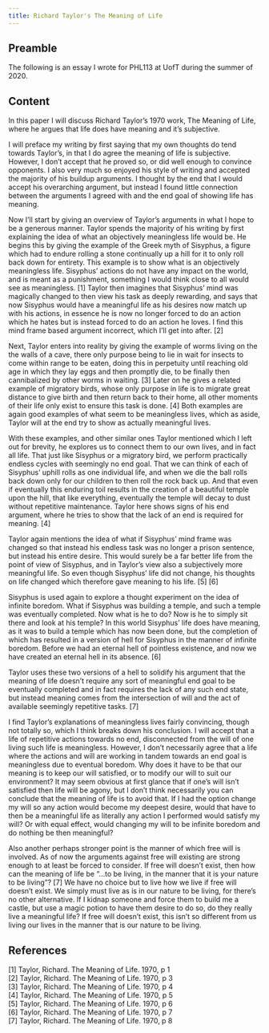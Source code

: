 ```yaml
---
title: Richard Taylor's The Meaning of Life
---
```


## Preamble
The following is an essay I wrote for PHL113 at UofT during the summer of 2020.

## Content
In this paper I will discuss Richard Taylor’s 1970 work, The Meaning of Life, where he argues that life does have meaning and it’s subjective.

I will preface my writing by first saying that my own thoughts do tend towards Taylor’s, in that I do agree the meaning of life is subjective. However, I don’t accept that he proved so, or did well enough to convince opponents. I also very much so enjoyed his style of writing and accepted the majority of his buildup arguments. I thought by the end that I would accept his overarching argument, but instead I found little connection between the arguments I agreed with and the end goal of showing life has meaning.

Now I’ll start by giving an overview of Taylor’s arguments in what I hope to be a generous manner. Taylor spends the majority of his writing by first explaining the idea of what an objectively meaningless life would be. He begins this by giving the example of the Greek myth of Sisyphus, a figure which had to endure rolling a stone continually up a hill for it to only roll back down for entirety. This example is to show what is an objectively meaningless life. Sisyphus’ actions do not have any impact on the world, and is meant as a punishment, something I would think close to all would see as meaningless. [1] Taylor then imagines that Sisyphus’ mind was magically changed to then view his task as deeply rewarding, and says that now Sisyphus would have a meaningful life as his desires now match up with his actions, in essence he is now no longer forced to do an action which he hates but is instead forced to do an action he loves. I find this mind frame based argument incorrect, which I’ll get into after. [2]

Next, Taylor enters into reality by giving the example of worms living on the the walls of a cave, there only purpose being to lie in wait for insects to come within range to be eaten, doing this in perpetuity until reaching old age in which they lay eggs and then promptly die, to be finally then cannibalized by other worms in waiting. [3] Later on he gives a related example of migratory birds, whose only purpose in life is to migrate great distance to give birth and then return back to their home, all other moments of their life only exist to ensure this task is done. [4] Both examples are again good examples of what seem to be meaningless lives, which as aside, Taylor will at the end try to show as actually meaningful lives.

With these examples, and other similar ones Taylor mentioned which I left out for brevity, he explores us to connect them to our own lives, and in fact all life. That just like Sisyphus or a migratory bird, we perform practically endless cycles with seemingly no end goal. That we can think of each of Sisyphus’ uphill rolls as one individual life, and when we die the ball rolls back down only for our children to then roll the rock back up. And that even if eventually this enduring toil results in the creation of a beautiful temple upon the hill, that like everything, eventually the temple will decay to dust without repetitive maintenance. Taylor here shows signs of his end argument, where he tries to show that the lack of an end is required for meaning. [4]

Taylor again mentions the idea of what if Sisyphus’ mind frame was changed so that instead his endless task was no longer a prison sentence, but instead his entire desire. This would surely be a far better life from the point of view of Sisyphus, and in Taylor’s view also a subjectively more meaningful life. So even though Sisyphus’ life did not change, his thoughts on life changed which therefore gave meaning to his life. [5] [6]

Sisyphus is used again to explore a thought experiment on the idea of infinite boredom. What if Sisyphus was building a temple, and such a temple was eventually completed. Now what is he to do? Now is he to simply sit there and look at his temple? In this world Sisyphus’ life does have meaning, as it was to build a temple which has now been done, but the completion of which has resulted in a version of hell for Sisyphus in the manner of infinite boredom. Before we had an eternal hell of pointless existence, and now we have created an eternal hell in its absence. [6]

Taylor uses these two versions of a hell to solidify his argument that the meaning of life doesn’t require any sort of meaningful end goal to be eventually completed and in fact requires the lack of any such end state, but instead meaning comes from the intersection of will and the act of available seemingly repetitive tasks. [7]

I find Taylor’s explanations of meaningless lives fairly convincing, though not totally so, which I think breaks down his conclusion. I will accept that a life of repetitive actions towards no end, disconnected from the will of one living such life is meaningless. However, I don’t necessarily agree that a life where the actions and will are working in tandem towards an end goal is meaningless due to eventual boredom. Why does it have to be that our meaning is to keep our will satisfied, or to modify our will to suit our environment? It may seem obvious at first glance that if one’s will isn’t satisfied then life will be agony, but I don’t think necessarily you can conclude that the meaning of life is to avoid that. If I had the option change my will so any action would become my deepest desire, would that have to then be a meaningful life as literally any action I performed would satisfy my will? Or with equal effect, would changing my will to be infinite boredom and do nothing be then meaningful?

Also another perhaps stronger point is the manner of which free will is involved. As of now the arguments against free will existing are strong enough to at least be forced to consider. If free will doesn’t exist, then how can the meaning of life be “...to be living, in the manner that it is your nature to be living”? [7] We have no choice but to live how we live if free will doesn’t exist. We simply must live as is in our nature to be living, for there’s no other alternative. If I kidnap someone and force them to build me a castle, but use a magic potion to have them desire to do so, do they really live a meaningful life? If free will doesn’t exist, this isn’t so different from us living our lives in the manner that is our nature to be living.

## References

[1] Taylor, Richard. The Meaning of Life. 1970, p 1 \
[2] Taylor, Richard. The Meaning of Life. 1970, p 3 \
[3] Taylor, Richard. The Meaning of Life. 1970, p 4 \
[4] Taylor, Richard. The Meaning of Life. 1970, p 5 \
[5] Taylor, Richard. The Meaning of Life. 1970, p 6 \
[6] Taylor, Richard. The Meaning of Life. 1970, p 7 \
[7] Taylor, Richard. The Meaning of Life. 1970, p 8
